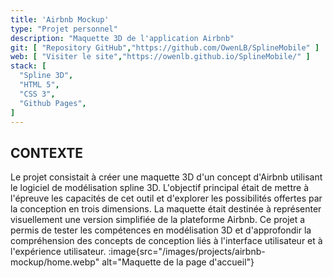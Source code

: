```yaml
---
title: 'Airbnb Mockup'
type: "Projet personnel"
description: "Maquette 3D de l'application Airbnb"
git: [ "Repository GitHub","https://github.com/OwenLB/SplineMobile" ]
web: [ "Visiter le site","https://owenlb.github.io/SplineMobile/" ]
stack: [
  "Spline 3D",
  "HTML 5",
  "CSS 3",
  "Github Pages",
]
---
```


## CONTEXTE

Le projet consistait à créer une maquette 3D d'un concept d'Airbnb utilisant le logiciel de modélisation spline 3D. L'objectif principal était de mettre à l'épreuve les capacités de cet outil et d'explorer les possibilités offertes par la conception en trois dimensions. La maquette était destinée à représenter visuellement une version simplifiée de la plateforme Airbnb. Ce projet a permis de tester les compétences en modélisation 3D et d'approfondir la compréhension des concepts de conception liés à l'interface utilisateur et à l'expérience utilisateur.
:image{src="/images/projects/airbnb-mockup/home.webp" alt="Maquette de la page d'accueil"}